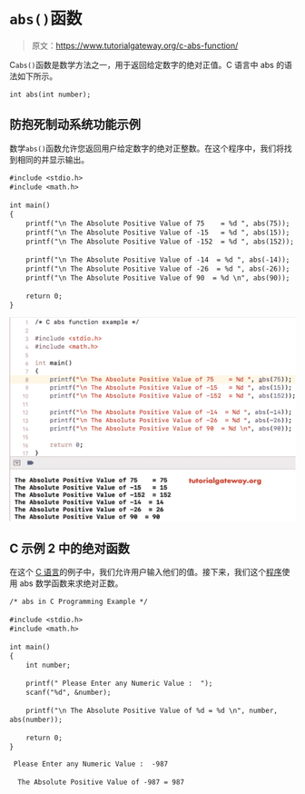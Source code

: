 # `abs()`函数

> 原文：<https://www.tutorialgateway.org/c-abs-function/>

C`abs()`函数是数学方法之一，用于返回给定数字的绝对正值。C 语言中 abs 的语法如下所示。

```
int abs(int number);
```

## 防抱死制动系统功能示例

数学`abs()`函数允许您返回用户给定数字的绝对正整数。在这个程序中，我们将找到相同的并显示输出。

```
#include <stdio.h>
#include <math.h>

int main()
{
    printf("\n The Absolute Positive Value of 75    = %d ", abs(75));
    printf("\n The Absolute Positive Value of -15   = %d ", abs(15));
    printf("\n The Absolute Positive Value of -152  = %d ", abs(152));

    printf("\n The Absolute Positive Value of -14  = %d ", abs(-14));
    printf("\n The Absolute Positive Value of -26  = %d ", abs(-26));
    printf("\n The Absolute Positive Value of 90  = %d \n", abs(90));

    return 0;
}
```

![C abs function example 1](img/504df90fb92846468db48cdbf0236c31.png)

## C 示例 2 中的绝对函数

在这个 [C 语言](https://www.tutorialgateway.org/c-programming/)的例子中，我们允许用户输入他们的值。接下来，我们这个[程序](https://www.tutorialgateway.org/c-programming-examples/)使用 abs 数学函数来求绝对正数。

```
/* abs in C Programming Example */

#include <stdio.h>
#include <math.h> 

int main()
{
    int number;

    printf(" Please Enter any Numeric Value :  ");
    scanf("%d", &number);

    printf("\n The Absolute Positive Value of %d = %d \n", number, abs(number));

    return 0;
}
```

```
 Please Enter any Numeric Value :  -987

  The Absolute Positive Value of -987 = 987
```